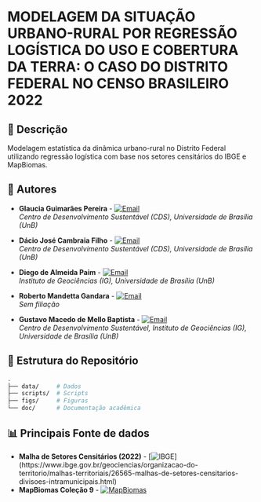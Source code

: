 # MODELAGEM DA SITUAÇÃO URBANO-RURAL POR REGRESSÃO LOGÍSTICA DO USO E COBERTURA DA TERRA: O CASO DO DISTRITO FEDERAL NO CENSO BRASILEIRO 2022

## 📌 Descrição
Modelagem estatística da dinâmica urbano-rural no Distrito Federal utilizando regressão logística com base nos setores censitários do IBGE e MapBiomas.

## 👥 Autores
- **Glaucia Guimarães Pereira** - [![Email](https://img.shields.io/badge/Email-glauciagp23@gmail.com-blue?style=flat&logo=gmail)](mailto:glauciagp23@gmail.com)  
  *Centro de Desenvolvimento Sustentável (CDS), Universidade de Brasília (UnB)*

- **Dácio José Cambraia Filho** - [![Email](https://img.shields.io/badge/Email-daciocambraia@hotmail.com-blue?style=flat&logo=gmail)](mailto:daciocambraia@hotmail.com)  
  *Centro de Desenvolvimento Sustentável (CDS), Universidade de Brasília (UnB)*
  
- **Diego de Almeida Paim** - [![Email](https://img.shields.io/badge/Email-diego.paim@aluno.unb.br-blue?style=flat&logo=gmail)](mailto:diego.paim@aluno.unb.br)  
  *Instituto de Geociências (IG), Universidade de Brasília (UnB)*

- **Roberto Mandetta Gandara** -   [![Email](https://img.shields.io/badge/Email-rgandara@gmail.com-blue?style=flat&logo=gmail)](mailto:rgandara@gmail.com)  
  *Sem filiação*

- **Gustavo Macedo de Mello Baptista** - [![Email](https://img.shields.io/badge/Email-gmbaptista@unb.br-blue?style=flat&logo=gmail)](mailto:gmbaptista@unb.br)  
  *Centro de Desenvolvimento Sustentável, Instituto de Geociências (IG), Universidade de Brasília (UnB)*
  
## 📂 Estrutura do Repositório
```bash
.
├── data/     # Dados
├── scripts/  # Scripts
├── figs/     # Figuras
└── doc/      # Documentação acadêmica
```

## 📊 Principais Fonte de dados
- **Malha de Setores Censitários (2022)** - [![IBGE](https://img.shields.io/badge/Fonte-IBGE-blue?logo=data:image/png;base64,...)](https://www.ibge.gov.br/geociencias/organizacao-do-territorio/malhas-territoriais/26565-malhas-de-setores-censitarios-divisoes-intramunicipais.html)  
- **MapBiomas Coleção 9** - [![MapBiomas](https://img.shields.io/badge/Plataforma-MapBiomas-green?logo=leaf)](https://brasil.mapbiomas.org/)
